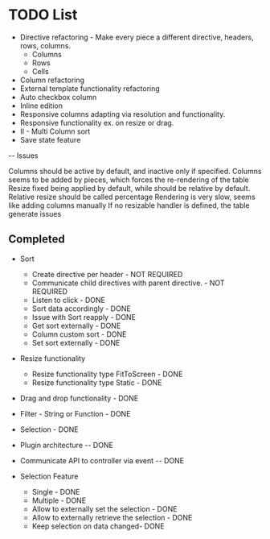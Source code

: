 TODO List
========

- Directive refactoring - Make every piece a different directive, headers, rows, columns.
    - Columns
    - Rows
    - Cells
- Column refactoring
- External template functionality refactoring
- Auto checkbox column
- Inline edition
- Responsive columns adapting via resolution and functionality.
- Responsive functionality ex. on resize or drag.
- II - Multi Column sort
- Save state feature
 
-- Issues

Columns should be active by default, and inactive only if specified.
Columns seems to be added by pieces, which forces the re-rendering of the table
Resize fixed being applied by default, while should be relative by default.
Relative resize should be called percentage
Rendering is very slow, seems like adding columns manually
If no resizable handler is defined, the table generate issues




## Completed

- Sort
   - Create directive per header - NOT REQUIRED 
   - Communicate child directives with parent directive. - NOT REQUIRED
   - Listen to click - DONE
   - Sort data accordingly - DONE
   - Issue with Sort reapply - DONE
   - Get sort externally - DONE
   - Column custom sort - DONE
   - Set sort externally - DONE
   
- Resize functionality
   - Resize functionality type FitToScreen - DONE
   - Resize functionality type Static - DONE
- Drag and drop functionality - DONE



- Filter - String or Function - DONE
- Selection - DONE
- Plugin architecture -- DONE
- Communicate API to controller via event -- DONE

- Selection Feature
    - Single - DONE
    - Multiple - DONE
    - Allow to externally set the selection - DONE
    - Allow to externally retrieve the selection - DONE
    - Keep selection on data changed- DONE 
